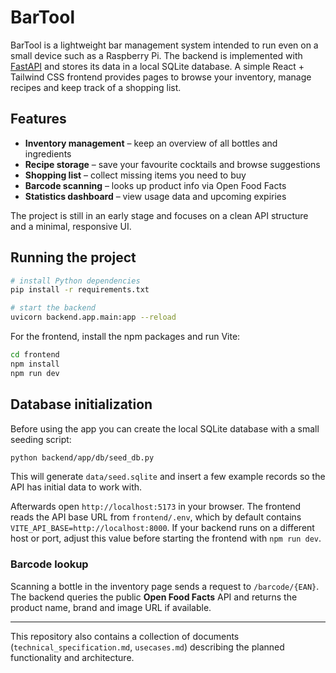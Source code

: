 # BarTool

BarTool is a lightweight bar management system intended to run even on a small device such as a Raspberry Pi.  The backend is implemented with [FastAPI](https://fastapi.tiangolo.com/) and stores its data in a local SQLite database.  A simple React + Tailwind CSS frontend provides pages to browse your inventory, manage recipes and keep track of a shopping list.

## Features

- **Inventory management** – keep an overview of all bottles and ingredients
- **Recipe storage** – save your favourite cocktails and browse suggestions
- **Shopping list** – collect missing items you need to buy
- **Barcode scanning** – looks up product info via Open Food Facts
- **Statistics dashboard** – view usage data and upcoming expiries

The project is still in an early stage and focuses on a clean API structure and a minimal, responsive UI.

## Running the project

```bash
# install Python dependencies
pip install -r requirements.txt

# start the backend
uvicorn backend.app.main:app --reload
```

For the frontend, install the npm packages and run Vite:

```bash
cd frontend
npm install
npm run dev
```

## Database initialization

Before using the app you can create the local SQLite database with a small
seeding script:

```bash
python backend/app/db/seed_db.py
```

This will generate `data/seed.sqlite` and insert a few example records so the
API has initial data to work with.

Afterwards open `http://localhost:5173` in your browser. The frontend reads the
API base URL from `frontend/.env`, which by default contains
`VITE_API_BASE=http://localhost:8000`. If your backend runs on a different
host or port, adjust this value before starting the frontend with `npm run
dev`.

### Barcode lookup

Scanning a bottle in the inventory page sends a request to `/barcode/{EAN}`. The
backend queries the public **Open Food Facts** API and returns the product name,
brand and image URL if available.

---

This repository also contains a collection of documents (`technical_specification.md`, `usecases.md`) describing the planned functionality and architecture.
